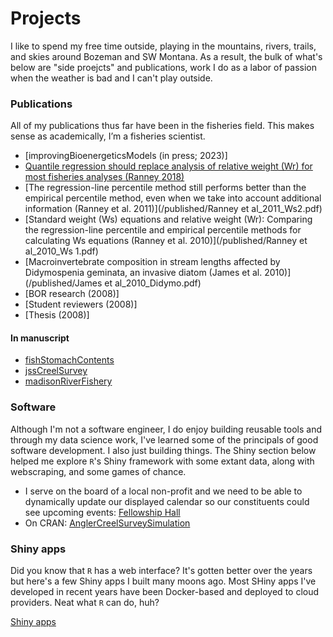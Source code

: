 Projects 
========

I like to spend my free time outside, playing in the mountains, rivers, trails, and skies around Bozeman and SW Montana. As a result, the bulk of what's below are "side proejcts" and publications, work I do as a labor of passion when the weather is bad and I can't play outside.

### Publications

All of my publications thus far have been in the fisheries field. This makes sense as academically, I’m a fisheries scientist.

* [improvingBioenergeticsModels (in press; 2023)]
* [Quantile regression should replace analysis of relative weight (Wr) for most fisheries analyses (Ranney 2018)](/waeQuantiles)
* [The regression-line percentile method still performs better than the empirical percentile method, even when we take into account additional information (Ranney et al. 2011)](/published/Ranney et al_2011_Ws2.pdf)
* [Standard weight (Ws) equations and relative weight (Wr): Comparing the regression-line percentile and empirical percentile methods for calculating Ws equations (Ranney et al. 2010)](/published/Ranney et al_2010_Ws 1.pdf) 
* [Macroinvertebrate composition in stream lengths affected by Didymospenia geminata, an invasive diatom (James et al. 2010)](/published/James et al_2010_Didymo.pdf)
* [BOR research (2008)]
* [Student reviewers (2008)]
* [Thesis (2008)]

#### In manuscript

* [fishStomachContents](/fishStomachContents)
* [jssCreelSurvey](/jssCreelSurvey)
* [madisonRiverFishery](/angler_pressure)

### Software

Although I'm not a software engineer, I do enjoy building reusable tools and through my data science work, I've learned some of the principals of good software development. I also just building things. The Shiny section below helped me explore `R`'s Shiny framework with some extant data, along with webscraping, and some games of chance.

* I serve on the board of a local non-profit and we need to be able to dynamically update our displayed calendar so our constituents could see upcoming events: [Fellowship Hall](/fh)
* On CRAN: [AnglerCreelSurveySimulation](/AnglerCreelSurveySimulation)

### Shiny apps

Did you know that `R` has a web interface? It's gotten better over the years but here's a few Shiny apps I built many moons ago. Most SHiny apps I've developed in recent years have been Docker-based and deployed to cloud providers. Neat what `R` can do, huh?

[Shiny apps](/shinyApps)